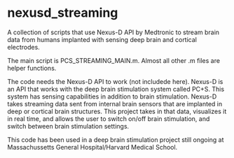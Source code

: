 # nexusd_streaming
A collection of scripts that use Nexus-D API by Medtronic to stream brain data from humans implanted with sensing deep brain and cortical electrodes.

The main script is PCS_STREAMING_MAIN.m. Almost all other .m files are helper functions. 

The code needs the Nexus-D API to work (not includede here). Nexus-D is an API that works with the deep brain stimulation system called PC+S. This system has sensing capabilities in addition to brain stimulation. Nexus-D takes streaming data sent from internal brain sensors that are implanted in deep or cortical brain structures. This project takes in that data, visualizes it in real time, and allows the user to switch on/off brain stimulation, and switch between brain stimulation settings.

This code has been used in a deep brain stimulation project still ongoing at Massachussetts General Hospital/Harvard Medical School.
